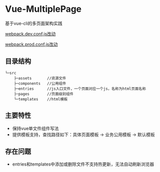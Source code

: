 # Vue-MultiplePage
基于vue-cli的多页面架构实践

[webpack.dev.conf.js改动](https://github.com/littleshe/Vue-MultiplePage/blob/master/build/webpack.dev.conf.js#L16)

[webpack.prod.conf.js改动](https://github.com/littleshe/Vue-MultiplePage/blob/master/build/webpack.prod.conf.js#L23)

## 目录结构

```
└─src
    ├─assets       //资源文件
    ├─components   //公用组件
    ├─entries      //js入口文件，一个页面对应一个js，名称为html页面名称
    ├─pages        //页面级别组件
    └─templates    //html模板
```

## 主要特性

- 保持vue单文件组件写法
- 提供模板支持，查找路径如下：具体页面模板 -> 业务公用模板 -> 默认模板

## 存在问题
- entries和templates中添加或删除文件不支持热更新，无法自动刷新浏览器
